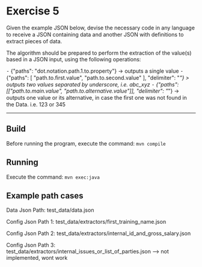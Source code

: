 # Exercise 5

Given the example JSON below, devise the necessary code in any language to receive a JSON containing data and another JSON with deﬁnitions to extract pieces of data.

The algorithm should be prepared to perform the extraction of the value(s) based in a JSON input, using the following operations:

⁃ {"paths": "dot.notation.path.1.to.property"} -> outputs a single value ⁃ {"paths": [ "path.to.ﬁrst.value", "path.to.second.value" ], "delimiter": "_"} > outputs two values separated by underscore, i.e. abc_xyz ⁃ {"paths":[["path.to.main.value", "path.to.alternative.value"]], "delimiter": "_"} -> outputs one value or its alternative, in case the ﬁrst one was not found in the Data. i.e. 123 or 345


---
## Build
Before running the program, execute the command:
`mvn compile`

## Running
Execute the command:
`mvn exec:java`

## Example path cases

Data Json Path: test_data/data.json

Config Json Path 1: test_data/extractors/first_training_name.json

Config Json Path 2: test_data/extractors/internal_id_and_gross_salary.json

Config Json Path 3: test_data/extractors/internal_issues_or_list_of_parties.json --> not implemented, wont work